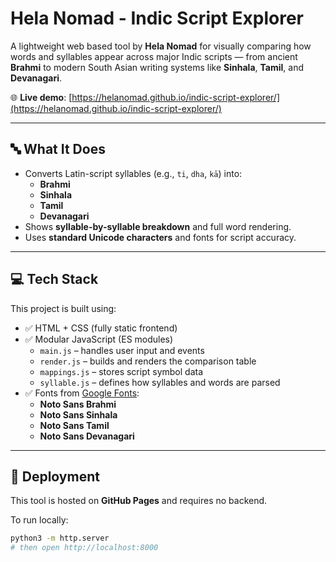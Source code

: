 # Hela Nomad - Indic Script Explorer

A lightweight web based tool by **Hela Nomad** for visually comparing how words and syllables appear across major Indic scripts — from ancient **Brahmi** to modern South Asian writing systems like **Sinhala**, **Tamil**, and **Devanagari**.

🌐 **Live demo**: [https://helanomad.github.io/indic-script-explorer/](https://helanomad.github.io/indic-script-explorer/)

---

## 🔤 What It Does

- Converts Latin-script syllables (e.g., `ti`, `dha`, `kā`) into:
  - **Brahmi**
  - **Sinhala**
  - **Tamil**
  - **Devanagari**
- Shows **syllable-by-syllable breakdown** and full word rendering.
- Uses **standard Unicode characters** and fonts for script accuracy.

---

## 💻 Tech Stack

This project is built using:

- ✅ HTML + CSS (fully static frontend)
- ✅ Modular JavaScript (ES modules)
  - `main.js` – handles user input and events
  - `render.js` – builds and renders the comparison table
  - `mappings.js` – stores script symbol data
  - `syllable.js` – defines how syllables and words are parsed
- ✅ Fonts from [Google Fonts](https://fonts.google.com/):
  - **Noto Sans Brahmi**
  - **Noto Sans Sinhala**
  - **Noto Sans Tamil**
  - **Noto Sans Devanagari**

---

## 🚀 Deployment

This tool is hosted on **GitHub Pages** and requires no backend.

To run locally:

```bash
python3 -m http.server
# then open http://localhost:8000